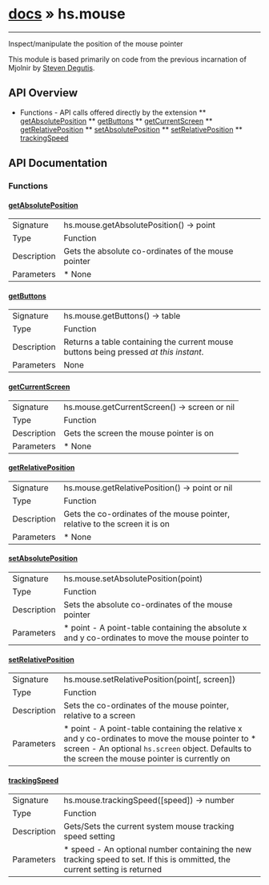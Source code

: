 # [docs](index.md) » hs.mouse
---

Inspect/manipulate the position of the mouse pointer

This module is based primarily on code from the previous incarnation of Mjolnir by [Steven Degutis](https://github.com/sdegutis/).

## API Overview
* Functions - API calls offered directly by the extension
** [getAbsolutePosition](#getAbsolutePosition)
** [getButtons](#getButtons)
** [getCurrentScreen](#getCurrentScreen)
** [getRelativePosition](#getRelativePosition)
** [setAbsolutePosition](#setAbsolutePosition)
** [setRelativePosition](#setRelativePosition)
** [trackingSpeed](#trackingSpeed)

## API Documentation

### Functions

#### [getAbsolutePosition](#getAbsolutePosition)
| | |
|-|-|
| Signature   | hs.mouse.getAbsolutePosition() -> point  |
| Type        | Function |
| Description | Gets the absolute co-ordinates of the mouse pointer |
| Parameters |  * None | | Returns |  * A point-table containing the absolute x and y co-ordinates of the mouse pointer | | Notes |  * The co-ordinates returned by this function are in relation to the full size of your desktop. If you have multiple monitors, the desktop is a large virtual rectangle that contains them all (e.g. if you have two 1920x1080 monitors and the mouse is in the middle of the second monitor, the returned table would be `{ x=2879, y=540 }`) * Multiple monitors of different sizes can cause the co-ordinates of some areas of the desktop to be negative. This is perfectly normal. 0,0 in the co-ordinates of the desktop is the top left of the primary monitor | 
#### [getButtons](#getButtons)
| | |
|-|-|
| Signature   | hs.mouse.getButtons() -> table  |
| Type        | Function |
| Description | Returns a table containing the current mouse buttons being pressed *at this instant*. |
| Parameters |  None | | Returns |  * Returns an array containing indicies starting from 1 up to the highest numbered button currently being pressed where the index is `true` if the button is currently pressed or `false` if it is not. * Special hash tag synonyms for `left` (button 1), `right` (button 2), and `middle` (button 3) are also set to true if these buttons are currently being pressed. | | Notes |  * This function is a wrapper to `hs.eventtap.checkMouseButtons` * This is an instantaneous poll of the current mouse buttons, not a callback. | 
#### [getCurrentScreen](#getCurrentScreen)
| | |
|-|-|
| Signature   | hs.mouse.getCurrentScreen() -> screen or nil  |
| Type        | Function |
| Description | Gets the screen the mouse pointer is on |
| Parameters |  * None | | Returns |  * An `hs.screen` object that the mouse pointer is on, or nil if an error occurred | 
#### [getRelativePosition](#getRelativePosition)
| | |
|-|-|
| Signature   | hs.mouse.getRelativePosition() -> point or nil  |
| Type        | Function |
| Description | Gets the co-ordinates of the mouse pointer, relative to the screen it is on |
| Parameters |  * None | | Returns |  * A point-table containing the relative x and y co-ordinates of the mouse pointer, or nil if an error occured | | Notes |  * The co-ordinates returned by this function are relative to the top left pixel of the screen the mouse is on (see `hs.mouse.getAbsolutePosition` if you need the location in the full desktop space) | 
#### [setAbsolutePosition](#setAbsolutePosition)
| | |
|-|-|
| Signature   | hs.mouse.setAbsolutePosition(point)  |
| Type        | Function |
| Description | Sets the absolute co-ordinates of the mouse pointer |
| Parameters |  * point - A point-table containing the absolute x and y co-ordinates to move the mouse pointer to | | Returns |  * None | | Notes |  * The co-ordinates given to this function must be in relation to the full size of your desktop. See the notes for `hs.mouse.getAbsolutePosition` for more information | 
#### [setRelativePosition](#setRelativePosition)
| | |
|-|-|
| Signature   | hs.mouse.setRelativePosition(point[, screen])  |
| Type        | Function |
| Description | Sets the co-ordinates of the mouse pointer, relative to a screen |
| Parameters |  * point - A point-table containing the relative x and y co-ordinates to move the mouse pointer to * screen - An optional `hs.screen` object. Defaults to the screen the mouse pointer is currently on | | Returns |  * None | 
#### [trackingSpeed](#trackingSpeed)
| | |
|-|-|
| Signature   | hs.mouse.trackingSpeed([speed]) -> number  |
| Type        | Function |
| Description | Gets/Sets the current system mouse tracking speed setting |
| Parameters |  * speed - An optional number containing the new tracking speed to set. If this is ommitted, the current setting is returned | | Returns |  * A number (currently between 0.0 and 3.0) indicating the current tracking speed setting for mice, or -1 if an error occurred | | Notes |  * This is represented in the System Preferences as the "Tracking speed" setting for mice * Note that not all values will work, they should map to the steps defined in the System Preferences app | 